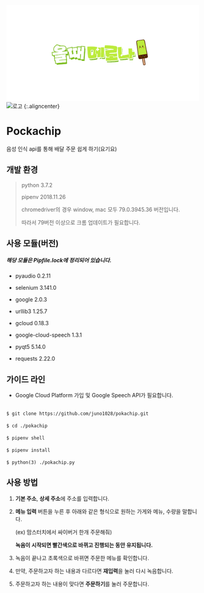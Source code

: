 <img src="/logo.png" title="로고" alt="올 때 메로나" ></img>
![로고]("./logo.png" "./logo.png") {:.aligncenter}



# Pockachip

음성 인식 api를 통해 배달 주문 쉽게 하기(요기요)

## 개발 환경

> python 3.7.2
>
> pipenv 2018.11.26
>
> chromedriver의 경우 window, mac 모두 79.0.3945.36 버전입니다.<br>
>
> 따라서 79버전 이상으로 크롬 업데이트가 필요합니다.

## 사용 모듈(버전)

##### 해당 모듈은 Pipfile.lock에 정리되어 있습니다.

- pyaudio 0.2.11

- selenium 3.141.0

- google 2.0.3

- urllib3 1.25.7

- gcloud 0.18.3

- google-cloud-speech 1.3.1

- pyqt5 5.14.0

- requests 2.22.0

## 가이드 라인

- Google Cloud Platform 가입 및 Google Speech API가 필요합니다.

```

$ git clone https://github.com/juno1028/pokachip.git

$ cd ./pokachip

$ pipenv shell

$ pipenv install

$ python(3) ./pokachip.py

```

## 사용 방법

1. **기본 주소**, **상세 주소**에 주소를 입력합니다.

2. **메뉴 입력** 버튼을 누른 후 아래와 같은 형식으로 원하는 가게와 메뉴, 수량을 말합니다.

   (ex) 맘스터치에서 싸이버거 한개 주문해줘)

   **녹음이 시작되면 빨간색으로 바뀌고 진행되는 동안 유지됩니다.**

3. 녹음이 끝나고 초록색으로 바뀌면 주문한 메뉴를 확인합니다.

4. 만약, 주문하고자 하는 내용과 다르다면 **재입력**을 눌러 다시 녹음합니다.

5. 주문하고자 하는 내용이 맞다면 **주문하기**를 눌러 주문합니다.

